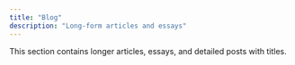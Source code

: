```yaml
---
title: "Blog"
description: "Long-form articles and essays"
---
```


This section contains longer articles, essays, and detailed posts with titles.

